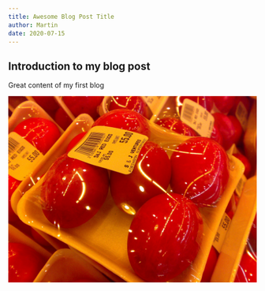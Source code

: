 ```yaml
---
title: Awesome Blog Post Title
author: Martin
date: 2020-07-15
---
```


## Introduction to my blog post

Great content of my first blog

![Chinese Salty Egg](./salty_egg.jpg)
